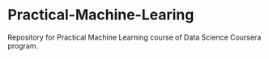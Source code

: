 # Practical-Machine-Learing
Repository for Practical Machine Learning course of Data Science Coursera program.
